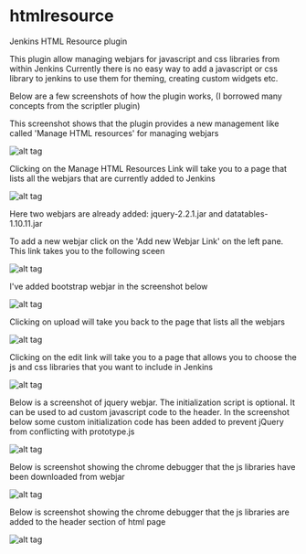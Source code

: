 # htmlresource
Jenkins HTML Resource plugin

This plugin allow managing webjars for javascript and css libraries from within Jenkins
Currently there is no easy way to add a javascript or css library to jenkins to use them for theming, creating custom widgets etc.

Below are a few screenshots of how the plugin works, (I borrowed many concepts from the scriptler plugin)

This screenshot shows that the plugin provides a new management like called 'Manage HTML resources' for managing webjars

![alt tag](https://raw.githubusercontent.com/vimil/htmlresource/master/docs/images/screenshot1.png)

Clicking on the Manage HTML Resources Link will take you to a page that lists all the webjars that are currently added to Jenkins

![alt tag](https://raw.githubusercontent.com/vimil/htmlresource/master/docs/images/screenshot2.png)

Here two webjars are already added: jquery-2.2.1.jar and datatables-1.10.11.jar

To add a new webjar click on the 'Add new Webjar Link' on the left pane. This link takes you to the following sceen

![alt tag](https://raw.githubusercontent.com/vimil/htmlresource/master/docs/images/screenshot3.png)

I've added bootstrap webjar in the screenshot below

![alt tag](https://raw.githubusercontent.com/vimil/htmlresource/master/docs/images/screenshot4.png)

Clicking on upload will take you back to the page that lists all the webjars

![alt tag](https://raw.githubusercontent.com/vimil/htmlresource/master/docs/images/screenshot5.png)

Clicking on the edit link will take you to a page that allows you to choose the js and css libraries that you want to include in Jenkins


![alt tag](https://raw.githubusercontent.com/vimil/htmlresource/master/docs/images/screenshot6.png)

Below is a screenshot of jquery webjar. The initialization script is optional. It can be used to ad custom javascript code to the header. 
In the screenshot below some custom initialization code has been added to prevent jQuery from conflicting with prototype.js

![alt tag](https://raw.githubusercontent.com/vimil/htmlresource/master/docs/images/screenshot7.png)


Below is screenshot showing the chrome debugger that the js libraries have been downloaded from webjar


![alt tag](https://raw.githubusercontent.com/vimil/htmlresource/master/docs/images/screenshot8.png)

Below is screenshot showing the chrome debugger that the js libraries are added to the header section of html page

![alt tag](https://raw.githubusercontent.com/vimil/htmlresource/master/docs/images/screenshot9.png)